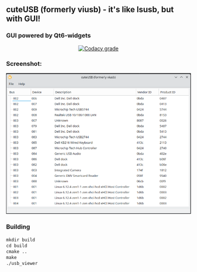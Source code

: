 

## cuteUSB (formerly viusb) - it's like lsusb, but with GUI!

### GUI powered by Qt6-widgets

<div align="center">
  
[![Codacy grade](https://img.shields.io/codacy/grade/c6525835f22542f79106563eaad62654?logo=codacy&style=for-the-badge)](https://app.codacy.com/gh/0x64620/viusb/dashboard)

</div>

### Screenshot:

![img.png](img.png)
### Building

```shell
mkdir build
cd build
cmake ..
make
./usb_viewer
```


